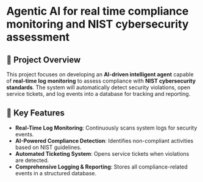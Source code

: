 # Agentic AI for real time compliance monitoring and NIST cybersecurity assessment 

## 📌 Project Overview  
This project focuses on developing an **AI-driven intelligent agent** capable of **real-time log monitoring** to assess compliance with **NIST cybersecurity standards**. The system will automatically detect security violations, open service tickets, and log events into a database for tracking and reporting.  

## 🚀 Key Features  
- **Real-Time Log Monitoring**: Continuously scans system logs for security events.  
- **AI-Powered Compliance Detection**: Identifies non-compliant activities based on NIST guidelines.  
- **Automated Ticketing System**: Opens service tickets when violations are detected.  
- **Comprehensive Logging & Reporting**: Stores all compliance-related events in a structured database.  
